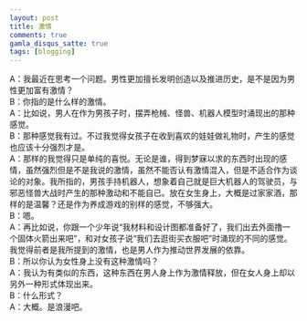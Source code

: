 ```yaml
---
layout: post
title: 激情
comments: true
gamla_disqus_satte: true
tags: [blogging]
---
```

A：我最近在思考一个问题。男性更加擅长发明创造以及推进历史，是不是因为男性更加富有激情？<br>
B：你指的是什么样的激情。<br>
A：比如说，男人在作为男孩子时，摆弄枪械、怪兽、机器人模型时涌现出的那种感觉。<br>
B：那种感觉我有过。不过我觉得女孩子在收到喜欢的娃娃做礼物时，产生的感觉也应该十分强烈才是。<br>
A：那样的我觉得只是单纯的喜悦。无论是谁，得到梦寐以求的东西时出现的感情，虽然强烈但是不是我说的激情，虽然不能否认有激情混入，但是不适合作为谈论的对象。我所指的，男孩手持机器人，想象着自己就是巨大机器人的驾驶员，与邪恶怪兽大战时产生的那种激动和不能自已。放在女生身上，大概是过家家酒，那样的是温馨？还是作为养成游戏的别样的感觉，不够强大。<br>
B：嗯。<br>
A：再比如说，你跟一个少年说“我材料和设计图都准备好了，我们出去外面撸一个固体火箭出来吧”，和对女孩子说“我们去逛街买衣服吧”时涌现的不同的感觉。我觉得前者是我所提到的激情，也是男人作为推动世界发展的依靠。<br>
B：所以你认为女性身上没有这种激情吗？<br>
A：我认为有类似的东西，这种东西在男人身上作为激情释放，但在女人身上却以另外一种形式体现出来。<br>
B：什么形式？<br>
A：大概。是浪漫吧。
